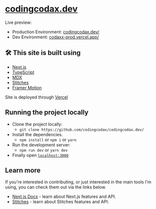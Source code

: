 # [codingcodax.dev](https://www.codingcodax.dev/)

Live preview:

- Production Environment: [codingcodax.dev/](https://www.codingcodax.dev/)
- Dev Environment: [codaxx-prod.vercel.app/](https://codingcodax-dev.vercel.app/)

## 🛠 This site is built using

- [Next.js](https://nextjs.org/)
- [TypeScript](https://www.typescriptlang.org/)
- [MDX](https://github.com/mdx-js/mdx)
- [Stitches](https://stitches.dev/)
- [Framer Motion](https://www.framer.com/motion/)

Site is deployed through [Vercel](https://vercel.com)

## Running the project locally

- Clone the project locally:
  - `git clone https://github.com/codingcodax/codingcodax.dev/`
- Install the dependencies.
  - `npm install` or `npm i` or `yarn`
- Run the development server:
  - `npm run dev` or `yarn dev`
- Finally open [`localhost:3000`](localhost:3000/)

## Learn more

If you're interested in contributing, or just interested in the main tools I'm using, you can check them out via the links below.

- [Next.js Docs](https://nextjs.org/docs/getting-started) - learn about Next.js features and API.
- [Stitches](https://stitches.dev/docs/installation) - learn about Stitches features and API.
